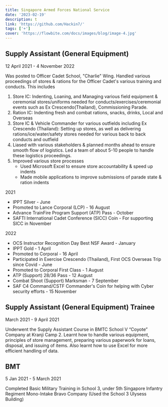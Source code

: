 ```yaml
---
title: Singapore Armed Forces National Service
date: '2023-02-19'
description: t
link: 'https://github.com/Hackin7/'
tags: ['+']
cover: 'https://flowbite.com/docs/images/blog/image-4.jpg'
---
```


## Supply Assistant (General Equipment)

12 April 2021 - 4 November 2022

Was posted to Officer Cadet School, "Charlie" Wing. Handled various proceedings of stores & rations for the Officer Cadet's various training and conducts. This includes
1. Store IC: Indenting, Loaning, and Managing various field equipment & ceremonial stores/uniforms needed for conducts/exercises/ceremonial events such as Ex Crescendo(Thailand), Commissioning Parade.   
2. Ration IC: Indenting fresh and combat rations, snacks, drinks, Local and Overseas
3. Store IC & Vehicle Commander for various outfields including Ex Crescendo (Thailand): Setting up stores, as well as delivering rations/ice/water/safety stores needed for various back to back conducts and outfield 
4. Liased with various stakeholders & planned months ahead to ensure smooth flow of logistics. Led a team of about 5-10 people to handle these logistics proceedings.
5. Improved various store processes
    - Used Microsoft Excel to ensure store accountability & speed up indents 
    - Made mobile applications to improve submissions of parade state & ration indents

2021
- IPPT Silver - June
- Promoted to Lance Corporal (LCP) - 16 August
- Advance TrainFire Program Support (ATP) Pass - October
- SAFTI International Cadet Conference (SICC) Coin - For supporting SICC in November

2022 
- OCS Instructor Recognition Day Best NSF Award - January
- IPPT Gold - 1 April
- Promoted to Corporal - 16 April
- Participated in Exercise Crescendo (Thailand), First OCS Overseas Trip since Covid  - June
- Promoted to Corporal First Class - 1 August
- ATP (Support) 28/36 Pass - 12 August
- Combat Shoot (Support) Marksman - 7 September
- SAF C4 Command/CSTF Commander's Coin for helping with Cyber security efforts - 15 November

## Supply Assistant (General Equipment) Trainee

March 2021 - 9 April 2021

Underwent the Supply Assistant Course in BMTC School V “Coyote” Company at Kranji Camp 2.
Learnt how to handle various equipment, principles of store management, preparing various paperwork for loans, disposal, and issuing of items. Also learnt how to use Excel for more efficient handling of data.

## BMT

5 Jan 2021 - 5 March 2021

Completed Basic Military Training in School 3, under 5th Singapore Infantry Regiment Mono-Intake Bravo Company (Used the School 3 Ulysess Building)
